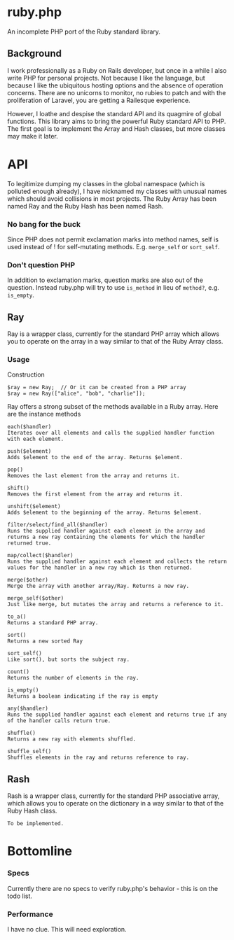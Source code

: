 # ruby.php

An incomplete PHP port of the Ruby standard library.

## Background

I work professionally as a Ruby on Rails developer, but once in a while I also write PHP for personal projects. Not because I like the language, but because I like the ubiquitous hosting options and the absence of operation concerns. There are no unicorns to monitor, no rubies to patch and with the proliferation of Laravel, you are getting a Railesque experience.

However, I loathe and despise the standard API and its quagmire of global functions. This library aims to bring the powerful Ruby standard API to PHP. The first goal is to implement the Array and Hash classes, but more classes may make it later.

# API

To legitimize dumping my classes in the global namespace (which is polluted enough already), I have nicknamed my classes with unusual names which should avoid collisions in most projects. The Ruby Array has been named Ray and the Ruby Hash has been named Rash.

### No bang for the buck

Since PHP does not permit exclamation marks into method names, self is used instead of ! for self-mutating methods. E.g. `merge_self` or `sort_self`.

### Don't question PHP

In addition to exclamation marks, question marks are also out of the question. Instead ruby.php will try to use `is_method` in lieu of `method?`, e.g. `is_empty`.

## Ray

Ray is a wrapper class, currently for the standard PHP array which allows you to operate on the array in a way similar to that of the Ruby Array class.

### Usage

Construction

    $ray = new Ray;  // Or it can be created from a PHP array
    $ray = new Ray(["alice", "bob", "charlie"]);

Ray offers a strong subset of the methods available in a Ruby array. Here are the instance methods

    each($handler)
    Iterates over all elements and calls the supplied handler function with each element.

    push($element)
    Adds $element to the end of the array. Returns $element.

    pop()
    Removes the last element from the array and returns it.

    shift()
    Removes the first element from the array and returns it.

    unshift($element)
    Adds $element to the beginning of the array. Returns $element.

    filter/select/find_all($handler)
    Runs the supplied handler against each element in the array and returns a new ray containing the elements for which the handler returned true.

    map/collect($handler)
    Runs the supplied handler against each element and collects the return values for the handler in a new ray which is then returned.

    merge($other)
    Merge the array with another array/Ray. Returns a new ray.

    merge_self($other)
    Just like merge, but mutates the array and returns a reference to it.

    to_a()
    Returns a standard PHP array.

    sort()
    Returns a new sorted Ray

    sort_self()
    Like sort(), but sorts the subject ray.

    count()
    Returns the number of elements in the ray.

    is_empty()
    Returns a boolean indicating if the ray is empty

    any($handler)
    Runs the supplied handler against each element and returns true if any of the handler calls return true.

    shuffle()
    Returns a new ray with elements shuffled.

    shuffle_self()
    Shuffles elements in the ray and returns reference to ray.

## Rash

Rash is a wrapper class, currently for the standard PHP associative array, which allows you to operate on the dictionary in a way similar to that of the Ruby Hash class.

    To be implemented.

# Bottomline

### Specs

Currently there are no specs to verify ruby.php's behavior - this is on the todo list.

### Performance

I have no clue. This will need exploration.